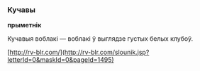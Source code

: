 ### Кучавы
**прыметнік**

Кучавыя воблакі — воблакі ў выглядзе густых белых клубоў.

<a rel="author">[http://rv-blr.com/](http://rv-blr.com/slounik.jsp?letterId=0&maskId=0&pageId=1495)</a>
